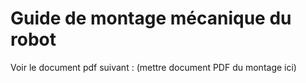 # Guide de montage mécanique du robot

Voir le document pdf suivant : (mettre document PDF du montage ici)

